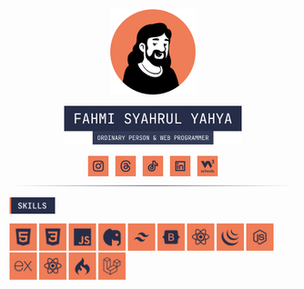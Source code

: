 <div align="center">
  <img src="profile.png" width="150" height="150">
  <br>
  <br>
  <img src="images/label-name.png" width="312">
  <br>
  <br>
  <a href="https://www.instagram.com/code.with.fahmi/"><img src="images/instagran.svg" width="36"></a>
  &nbsp;
  <a href="https://www.threads.net/@code.with.fahmi"><img src="images/threads.svg" width="36"></a>
  &nbsp;
  <a href="https://www.tiktok.com/@code.with.fahmi"><img src="images/tiktok.svg" width="36"></a>
  &nbsp;
  <a href="https://www.linkedin.com/in/fahmi-syahrul-yahya"><img src="images/linkedin.svg" width="36" /></a>
  &nbsp;
  <a href=""><img src="images/w3profile.svg" width="36" /></a>
  <img src="images/border.svg">
</div>
<br>
<img src="images/label-skills.svg" width="80">

<img src="images/HTML.svg" width="48">&nbsp;<img src="images/CSS.svg" width="48">&nbsp;<img src="images/JS.svg" width="48">&nbsp;<img src="images/PHP.svg" width="48">&nbsp;<img src="images/Tailwind.svg" width="48">&nbsp;<img src="images/Bootstrap.svg" width="48">&nbsp;<img src="images/React.svg" width="48">&nbsp;<img src="images/jQuery.svg" width="48">&nbsp;<img src="images/Nodejs.svg" width="48">&nbsp;<img src="images/Express.svg" width="48">&nbsp;<img src="images/React.svg" width="48">&nbsp;<img src="images/CodeIgniter.svg" width="48">&nbsp;<img src="images/Laravel.svg" width="48">
